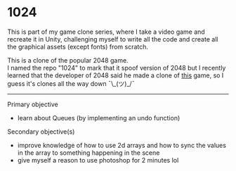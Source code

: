 # 1024

This is part of my game clone series, where I take a video game and recreate it in Unity, challenging myself to write all the code and create all the graphical assets (except fonts) from scratch.

This is a clone of the popular 2048 game.  
I named the repo "1024" to mark that it spoof version of 2048 but I recently learned that the developer of 2048 said he made a clone of [this](https://play.google.com/store/apps/details?id=com.Misho.game1024) game, so I guess it's clones all the way down ¯\\\_(ツ)_/¯

---

Primary objective
* learn about Queues (by implementing an undo function)

Secondary objective(s)
* improve knowledge of how to use 2d arrays and how to sync the values in the array to something happening in the scene
* give myself a reason to use photoshop for 2 minutes lol
